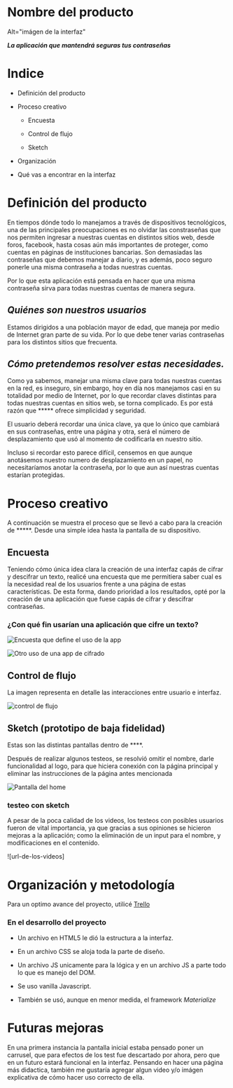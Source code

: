 # Nombre del producto



Alt="imágen de la interfaz"



 ***La aplicación que mantendrá seguras tus contraseñas***

 

# Indice


* Definición del producto

* Proceso creativo

	* Encuesta

	* Control de flujo

	* Sketch 

* Organización

* Qué vas a encontrar en la interfaz



# Definición del producto

En tiempos dónde todo lo manejamos a través de dispositivos tecnológicos, una de las principales preocupaciones es no olvidar las constraseñas que nos permiten ingresar a nuestras cuentas en distintos sitios web, desde foros, facebook, hasta cosas aún más importantes de proteger, como cuentas en páginas de instituciones bancarias. Son demasiadas las contraseñas que debemos manejar a diario, y es además, poco seguro ponerle una misma contraseña a todas nuestras cuentas.

Por lo que esta aplicación está pensada en hacer que una misma contraseña sirva para todas nuestras cuentas de manera segura.



## *Quiénes son nuestros usuarios*

Estamos dirigidos a una población mayor de edad, que maneja por medio de Internet  gran parte de su vida. Por lo que debe tener varias contraseñas para los distintos sitios que frecuenta.



## *Cómo pretendemos resolver estas necesidades.*

Como ya sabemos, manejar una misma clave para todas nuestras cuentas en la red, es inseguro, sin embargo, hoy en día nos manejamos casi en su totalidad por medio de Internet, por lo que recordar claves distintas para todas nuestras cuentas en sitios web, se torna complicado. Es por está razón que ***** ofrece simplicidad y seguridad.

El usuario deberá recordar una única clave, ya que lo único que cambiará en sus contraseñas, entre una página y otra, será el número de desplazamiento que usó al momento de codificarla en nuestro sitio.

Incluso si recordar esto parece difícil, censemos en que aunque anotásemos nuestro numero de desplazamiento en un papel, no necesitaríamos anotar la contraseña, por lo que aun así nuestras cuentas estarían protegidas.



# Proceso creativo

A continuación se muestra el proceso que se llevó a cabo para la creación de *****. Desde una simple idea hasta la pantalla de su dispositivo.



## Encuesta

Teniendo cómo única idea clara la creación de una interfaz capás de cifrar y descifrar un texto, realicé una encuesta que me permitiera saber cual es la necesidad real de los usuarios frente a una página de estas características. De esta forma, dando prioridad a los resultados, opté por la creación de una aplicación que fuese capás de cifrar y descifrar contraseñas.



### **¿Con qué fin usarían una aplicación que cifre un texto?**

![Encuesta que define el uso de la app](/img/encuesta-uso-app.png)

![Otro uso de una app de cifrado](/img/otra-opcion-de-uso.png)


## Control de flujo
La imagen representa en detalle las interacciones entre usuario e interfaz.

![control de flujo](/img/control-de-flujo.png)

## Sketch (prototipo de baja fidelidad)
Estas son las distintas pantallas dentro de ****.

Después de realizar algunos testeos, se resolvió omitir el nombre, darle funcionalidad al logo, para que hiciera conexión con la página principal y eliminar las instrucciones de la página antes mencionada

![Pantalla del home](/img/sketch.png)

### testeo con sketch
A pesar de la poca calidad de los videos, los testeos con posibles usuarios fueron de vital importancia, ya que gracias a sus opiniones se hicieron mejoras a la aplicación; como la eliminación de un input para el nombre, y modificaciones en el contenido.

![url-de-los-videos]

# Organización y metodología
Para un optimo avance del proyecto, utilicé [Trello](https://trello.com/b/CQygonll/cipher-009)

### **En el desarrollo del proyecto**

* Un archivo en HTML5 le dió la estructura a la interfaz.

* En un archivo CSS se aloja toda la parte de diseño.

* Un archivo JS unicamente para la lógica y en un archivo JS a parte todo lo que es manejo del DOM.

* Se uso vanilla Javascript.

* También se usó, aunque en menor medida, el framework *Materialize*


# Futuras mejoras
En una primera instancia la pantalla inicial estaba pensado poner un carrusel, que para efectos de los test fue descartado por ahora, pero que en un futuro estará funcional en la interfaz.
Pensando en hacer una página más didactica, también me gustaría agregar algun video y/o imágen explicativa de cómo hacer uso correcto de ella.